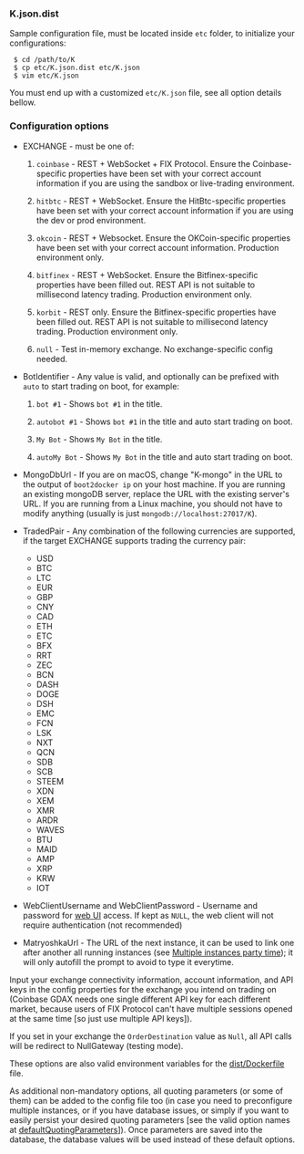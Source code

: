 ### K.json.dist
Sample configuration file, must be located inside `etc` folder, to initialize your configurations:
```
 $ cd /path/to/K
 $ cp etc/K.json.dist etc/K.json
 $ vim etc/K.json
```

You must end up with a customized `etc/K.json` file, see all option details bellow.

### Configuration options

  * EXCHANGE - must be one of:

    1. `coinbase` - REST + WebSocket + FIX Protocol. Ensure the Coinbase-specific properties have been set with your correct account information if you are using the sandbox or live-trading environment.

    2. `hitbtc` - REST + WebSocket. Ensure the HitBtc-specific properties have been set with your correct account information if you are using the dev or prod environment.

    3. `okcoin` - REST + Websocket. Ensure the OKCoin-specific properties have been set with your correct account information. Production environment only.

    4. `bitfinex` - REST + WebSocket. Ensure the Bitfinex-specific properties have been filled out. REST API is not suitable to millisecond latency trading. Production environment only.

    5. `korbit` - REST only. Ensure the Bitfinex-specific properties have been filled out. REST API is not suitable to millisecond latency trading. Production environment only.

    6. `null` - Test in-memory exchange. No exchange-specific config needed.

  * BotIdentifier - Any value is valid, and optionally can be prefixed with `auto` to start trading on boot, for example:

    1. `bot #1` - Shows `bot #1` in the title.

    2. `autobot #1` - Shows `bot #1` in the title and auto start trading on boot.

    3. `My Bot` - Shows `My Bot` in the title.

    4. `autoMy Bot` - Shows `My Bot` in the title and auto start trading on boot.


  * MongoDbUrl - If you are on macOS, change "K-mongo" in the URL to the output of `boot2docker ip` on your host machine. If you are running an existing mongoDB server, replace the URL with the existing server's URL. If you are running from a Linux machine, you should not have to modify anything (usually is just `mongodb://localhost:27017/K`).

  * TradedPair - Any combination of the following currencies are supported, if the target EXCHANGE supports trading the currency pair:

    - USD
    - BTC
    - LTC
    - EUR
    - GBP
    - CNY
    - CAD
    - ETH
    - ETC
    - BFX
    - RRT
    - ZEC
    - BCN
    - DASH
    - DOGE
    - DSH
    - EMC
    - FCN
    - LSK
    - NXT
    - QCN
    - SDB
    - SCB
    - STEEM
    - XDN
    - XEM
    - XMR
    - ARDR
    - WAVES
    - BTU
    - MAID
    - AMP
    - XRP
    - KRW
    - IOT

  * WebClientUsername and WebClientPassword - Username and password for [web UI](https://github.com/ctubio/Krypto-trading-bot#web-ui) access. If kept as `NULL`, the web client will not require authentication (not recommended)

  * MatryoshkaUrl - The URL of the next instance, it can be used to link one after another all running instances (see [Multiple instances party time](https://github.com/ctubio/Krypto-trading-bot#multiple-instances-party-time)); it will only autofill the prompt to avoid to type it everytime.

Input your exchange connectivity information, account information, and API keys in the config properties for the exchange you intend on trading on (Coinbase GDAX needs one single different API key for each different market, because users of FIX Protocol can't have multiple sessions opened at the same time [so just use multiple API keys]).

If you set in your exchange the `OrderDestination` value as `Null`, all API calls will be redirect to NullGateway (testing mode).

These options are also valid environment variables for the [dist/Dockerfile](https://github.com/ctubio/Krypto-trading-bot/tree/master/dist#dockerfile) file.

As additional non-mandatory options, all quoting parameters (or some of them) can be added to the config file too (in case you need to preconfigure multiple instances, or if you have database issues, or simply if you want to easily persist your desired quoting parameters [see the valid option names at [defaultQuotingParameters](https://github.com/ctubio/Krypto-trading-bot/blob/master/src/server/main.ts#L45)]). Once parameters are saved into the database, the database values will be used instead of these default options.